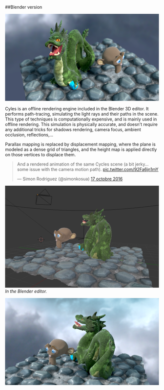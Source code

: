 ##Blender version

![](images/cycles1.png)

Cyles is an offline rendering engine included in the Blender 3D editor. It performs path-tracing, simulating the light rays and their paths in the scene. This type of techniques is computationally expensive, and is mainly used in offline rendering. This simulation is physically accurate, and doesn't require any additional tricks for shadows rendering, camera focus, ambient occlusion, reflections,...

Parallax mapping is replaced by displacement mapping, where the plane is modeled as a dense grid of triangles, and the height map is applied directly on those vertices to displace them.

<blockquote class="twitter-video" data-lang="fr"><p lang="en" dir="ltr">And a rendered animation of the same Cycles scene (a bit jerky... some issue with the camera motion path). <a href="https://t.co/92Fa6jn1mY">pic.twitter.com/92Fa6jn1mY</a></p>&mdash; Simon Rodriguez (@simonkosua) <a href="https://twitter.com/simonkosua/status/788138982689366017">17 octobre 2016</a></blockquote> <script async src="//platform.twitter.com/widgets.js" charset="utf-8"></script>

![](images/cycles2.png)
*In the Blender editor.*

![](images/cycles3.png)


